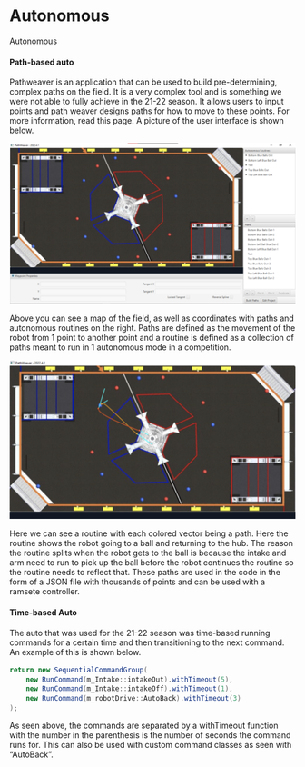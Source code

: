# Autonomous

Autonomous

#### Path-based auto

Pathweaver is an application that can be used to build pre-determining, complex paths on the field. It is a very complex tool and is something we were not able to fully achieve in the 21-22 season. It allows users to input points and path weaver designs paths for how to move to these points. For more information, read this page. A picture of the user interface is shown below.

![](/images/autonomous/pathweaver01.png)

Above you can see a map of the field, as well as coordinates with paths and autonomous routines on the right. Paths are defined as the movement of the robot from 1 point to another point and a routine is defined as a collection of paths meant to run in 1 autonomous mode in a competition.

![](/images/autonomous/pathweaver02.png)

Here we can see a routine with each colored vector being a path. Here the routine shows the robot going to a ball and returning to the hub. The reason the routine splits when the robot gets to the ball is because the intake and arm need to run to pick up the ball before the robot continues the routine so the routine needs to reflect that. These paths are used in the code in the form of a JSON file with thousands of points and can be used with a ramsete controller.

#### Time-based Auto

The auto that was used for the 21-22 season was time-based running commands for a certain time and then transitioning to the next command. An example of this is shown below.

```java
return new SequentialCommandGroup(
    new RunCommand(m_Intake::intakeOut).withTimeout(5),
    new RunCommand(m_Intake::intakeOff).withTimeout(1),
    new RunCommand(m_robotDrive::AutoBack).withTimeout(3)
);
```

As seen above, the commands are separated by a withTimeout function with the number in the parenthesis is the number of seconds the command runs for. This can also be used with custom command classes as seen with “AutoBack”.
